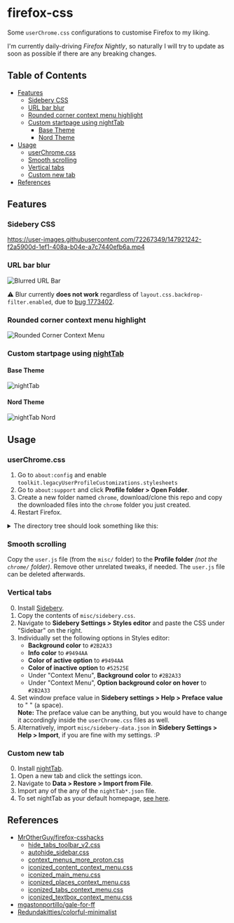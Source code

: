 # firefox-css <!-- omit in toc -->

Some `userChrome.css` configurations to customise Firefox to my liking.

I'm currently daily-driving *Firefox Nightly*, so naturally I will try to
update as soon as possible if there are any breaking changes.

## Table of Contents <!-- omit in toc -->

- [Features](#features)
  - [Sidebery CSS](#sidebery-css)
  - [URL bar blur](#url-bar-blur)
  - [Rounded corner context menu highlight](#rounded-corner-context-menu-highlight)
  - [Custom startpage using nightTab](#custom-startpage-using-nighttab)
    - [Base Theme](#base-theme)
    - [Nord Theme](#nord-theme)
- [Usage](#usage)
  - [userChrome.css](#userchromecss)
  - [Smooth scrolling](#smooth-scrolling)
  - [Vertical tabs](#vertical-tabs)
  - [Custom new tab](#custom-new-tab)
- [References](#references)

## Features

### Sidebery CSS

<https://user-images.githubusercontent.com/72267349/147921242-f2a5900d-1ef1-408a-b04e-a7c7440efb6a.mp4>

### URL bar blur

![Blurred URL Bar](https://i.imgur.com/s5036st.png)

⚠️ Blur currently **does not work** regardless of `layout.css.backdrop-filter.enabled`,
due to [bug 1773402](https://bugzilla.mozilla.org/show_bug.cgi?id=1773402).

### Rounded corner context menu highlight

![Rounded Corner Context Menu](https://user-images.githubusercontent.com/72267349/154794069-1ecf9605-c22c-4b83-bea0-593d1ffa7cf4.png)

### Custom startpage using [nightTab](https://github.com/zombieFox/nightTab)

#### Base Theme

![nightTab](https://user-images.githubusercontent.com/72267349/147921209-55f18032-af83-4db2-9c7c-51c977096d27.jpg)

#### Nord Theme

![nightTab Nord](https://user-images.githubusercontent.com/72267349/147921152-0839d947-02c9-4b5c-a70c-5aafad09352b.jpg)

## Usage

### userChrome.css

1. Go to `about:config` and enable `toolkit.legacyUserProfileCustomizations.stylesheets`
2. Go to `about:support` and click **Profile folder > Open Folder**.
3. Create a new folder named `chrome`, download/clone this repo and copy the
   downloaded files into the `chrome` folder you just created.
4. Restart Firefox.

<details>
<summary>The directory tree should look something like this:</summary>

```css
<your profile folder>
│   user.js
└── chrome/
    │   userChrome.css
    │   noise-512x512.png
    │
    └── components/
            autohide_sidebar.css
            hide_tabs_toolbar.css
            rounded_corner_context_menu.css
            windows_controls_placeholder.css
```

</details>

### Smooth scrolling

Copy the `user.js` file (from the `misc/` folder) to the **Profile folder**
*(not the `chrome/` folder)*. Remove other unrelated tweaks, if needed.
The `user.js` file can be deleted afterwards.

### Vertical tabs

0. Install [Sidebery](https://addons.mozilla.org/firefox/addon/sidebery).
1. Copy the contents of `misc/sidebery.css`.
2. Navigate to **Sidebery Settings > Styles editor** and paste the CSS under
   "Sidebar" on the right.
3. Individually set the following options in Styles editor:
   - **Background color** to `#2B2A33`
   - **Info color** to `#9494AA`
   - **Color of active option** to `#9494AA`
   - **Color of inactive option** to `#52525E`
   - Under "Context Menu", **Background color** to `#2B2A33`
   - Under "Context Menu", **Option background color on hover** to `#2B2A33`
4. Set window preface value in **Sidebery settings > Help > Preface value**
   to " " (a space).\
   **Note:** The preface value can be anything, but you would have to change it
   accordingly inside the `userChrome.css` files as well.
5. Alternatively, import `misc/sidebery-data.json` in **Sidebery Settings > Help > Import**,
   if you are fine with my settings. :P

### Custom new tab

0. Install [nightTab](https://addons.mozilla.org/firefox/addon/nighttab).
1. Open a new tab and click the settings icon.
2. Navigate to **Data > Restore > Import from File**.
3. Import any of the any of the `nightTab*.json` file.
4. To set nightTab as your default homepage, [see here](https://github.com/zombieFox/nightTab/wiki/Setting-nightTab-as-your-Firefox-homepage).

## References

- [MrOtherGuy/firefox-csshacks](https://github.com/MrOtherGuy/firefox-csshacks)
  - [hide_tabs_toolbar_v2.css](https://github.com/MrOtherGuy/firefox-csshacks/blob/master/chrome/hide_tabs_toolbar_v2.css)
  - [autohide_sidebar.css](https://github.com/MrOtherGuy/firefox-csshacks/blob/master/chrome/autohide_sidebar.css)
  - [context_menus_more_proton.css](https://github.com/MrOtherGuy/firefox-csshacks/blob/master/chrome/context_menus_more_proton.css)
  - [iconized_content_context_menu.css](https://github.com/MrOtherGuy/firefox-csshacks/blob/master/chrome/iconized_content_context_menu.css)
  - [iconized_main_menu.css](https://github.com/MrOtherGuy/firefox-csshacks/blob/master/chrome/iconized_main_menu.css)
  - [iconized_places_context_menu.css](https://github.com/MrOtherGuy/firefox-csshacks/blob/master/chrome/iconized_places_context_menu.css)
  - [iconized_tabs_context_menu.css](https://github.com/MrOtherGuy/firefox-csshacks/blob/master/chrome/iconized_tabs_context_menu.css)
  - [iconized_textbox_context_menu.css](https://github.com/MrOtherGuy/firefox-csshacks/blob/master/chrome/iconized_textbox_context_menu.css)
- [mgastonportillo/gale-for-ff](https://github.com/mgastonportillo/gale-for-ff)
- [Redundakitties/colorful-minimalist](https://github.com/Redundakitties/colorful-minimalist)
